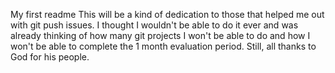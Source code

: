 My first readme
This will be a kind of dedication to those that helped me out with git push issues. I thought I wouldn't be able to do it ever and was already thinking of how many git projects I won't be able to do and how I won't be able to complete the 1 month evaluation period. Still, all thanks to God for his people. 
